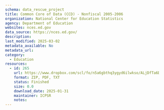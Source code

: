 ```yaml
---
schema: data_rescue_project 
title: Common Core of Data (CCD) - Nonfiscal 2005-2006
organization: National Center for Education Statistics
agency: Department of Education
websites: nces.ed.gov
data_source: https://nces.ed.gov/
description: 
last_modified: 2025-03-02
metadata_available: No
metadata_url: 
category:
  - Education 
resources:
  - id: 265
    url: https://www.dropbox.com/scl/fo/n5a6gbthq3ygyd6ilwkso/ALjDfTa6DLOrMNI_zM8_0Es?rlkey=ai7ed1mvdd5p0hbbr9yju917q&dl=0
    format: ZIP, PDF, TXT
    status: Finished
    size: 0.0
    download_date: 2025-01-31
    maintainer: ICPSR
    notes: 
---
```

